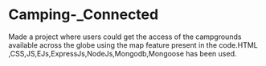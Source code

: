 # Camping-_Connected
Made a project where users could get the access of the campgrounds available across the globe using the map feature present in the code.HTML ,CSS,JS,EJs,ExpressJs,NodeJs,Mongodb,Mongoose has been used.
